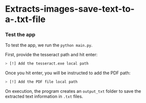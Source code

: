 # Extracts-images-save-text-to-a-.txt-file

### Test the app
To test the app, we run the `python main.py`.

First, provide the tesseract path and hit enter:

```bash
> [!] Add the tesseract.exe local path
```

Once you hit enter, you will be instructed to add the PDF path:

```bash
> [!] Add the PDF file local path
```

On execution, the program creates an `output_txt` folder to save the extracted text information in `.txt` files.
